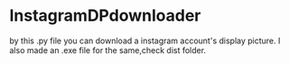 # InstagramDPdownloader
by this .py file you can download a instagram account's display picture. I also made an .exe file for the same,check  dist folder.
